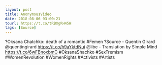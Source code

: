 ```yaml
---
layout: post
title: AnonymousVideo
date: 2018-08-06 03:00:21
tourl: https://t.co/tRBXgRH45H
tags: [Source]
---
```

?Oksana Chatchko: death of a romantic #Femen ?Source - Quentin Girard @quentingirard https://t.co/h9aYktdNui @libe - Translation by Simple Mind https://t.co/6wFBnoxbmC #OksanaShachko #SexTremism #WomenRevolution #WomenRights #Activists #Artists